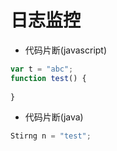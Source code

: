 # 日志监控

* 代码片断(javascript)
```javascript
var t = "abc";
function test() {
	
}
```

* 代码片断(java)
```java
Stirng n = "test";
```








